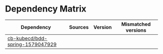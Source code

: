 # Dependency Matrix

Dependency | Sources | Version | Mismatched versions
---------- | ------- | ------- | -------------------
[cb-kubecd/bdd-spring-1579047929](https://github.com/cb-kubecd/bdd-spring-1579047929.git) |  | []() | 
